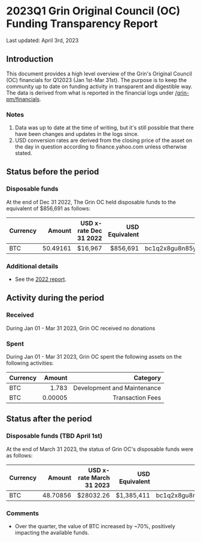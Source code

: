 # 2023Q1 Grin Original Council (OC) Funding Transparency Report

Last updated: April 3rd, 2023

## Introduction
This document provides a high level overview of the Grin's Original Council (OC) financials for Q12023 (Jan 1st-Mar 31st). The purpose is to keep the community up to date on funding activity in transparent and digestible way. The data is derived from what is reported in the financial logs under [/grin-pm/financials](https://github.com/mimblewimble/grin-pm/tree/master/financials).

### Notes

1. Data was up to date at the time of writing, but it's still possible that there have been changes and updates in the logs since.
2. USD conversion rates are derived from the closing price of the asset on the day in question according to finance.yahoo.com unless otherwise stated. 

## Status before the period

### Disposable funds

At the end of Dec 31 2022, The Grin OC held disposable funds to the equivalent of $856,691 as follows:

Currency | Amount | USD x-rate Dec 31 2022 | USD Equivalent | Wallet address
|---|---:|---:|---:|---|
BTC | 50.49161 | $16,967 | $856,691 | bc1q2x8gu8n85ylur5j83yflhpg5hf80nhnyem98k2pld46lf4czhmgsxq8wlu

### Additional details
* See the [2022 report](funding_transparency_2022.md).

## Activity during the period

### Received

During Jan 01 - Mar 31 2023, Grin OC received no donations

### Spent

During Jan 01 - Mar 31 2023, Grin OC spent the following assets on the following activities:

Currency | Amount | Category
|---|---:|---:|
BTC|1.783|Development and Maintenance|
BTC|0.00005|Transaction Fees|
  
## Status after the period

### Disposable funds (TBD April 1st)

At the end of March 31 2023, the status of Grin OC's disposable funds were as follows:

Currency | Amount | USD x-rate March 31 2023 | USD Equivalent | Wallet address(es)
|---|---:|---:|---:|---|
BTC | 48.70856 | $28032.26 | $1,385,411 | bc1q2x8gu8n85ylur5j83yflhpg5hf80nhnyem98k2pld46lf4czhmgsxq8wlu

### Comments
* Over the quarter, the value of BTC increased by ~70%, positively impacting the available funds.